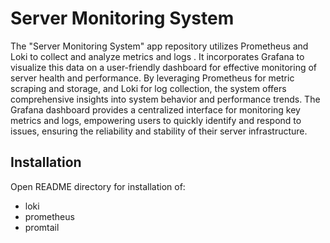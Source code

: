 # Server Monitoring System

The "Server Monitoring System" app repository utilizes Prometheus and Loki to collect and analyze metrics and logs . It incorporates Grafana to visualize this data on a user-friendly dashboard for effective monitoring of server health and performance. By leveraging Prometheus for metric scraping and storage, and Loki for log collection, the system offers comprehensive insights into system behavior and performance trends. The Grafana dashboard provides a centralized interface for monitoring key metrics and logs, empowering users to quickly identify and respond to issues, ensuring the reliability and stability of their server infrastructure.

## Installation
Open README directory for installation of:
- loki
- prometheus
- promtail
